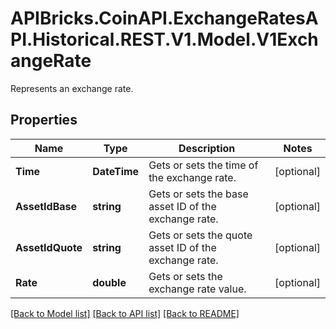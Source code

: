 # APIBricks.CoinAPI.ExchangeRatesAPI.Historical.REST.V1.Model.V1ExchangeRate
Represents an exchange rate.

## Properties

Name | Type | Description | Notes
------------ | ------------- | ------------- | -------------
**Time** | **DateTime** | Gets or sets the time of the exchange rate. | [optional] 
**AssetIdBase** | **string** | Gets or sets the base asset ID of the exchange rate. | [optional] 
**AssetIdQuote** | **string** | Gets or sets the quote asset ID of the exchange rate. | [optional] 
**Rate** | **double** | Gets or sets the exchange rate value. | [optional] 

[[Back to Model list]](../../README.md#documentation-for-models) [[Back to API list]](../../README.md#documentation-for-api-endpoints) [[Back to README]](../../README.md)

